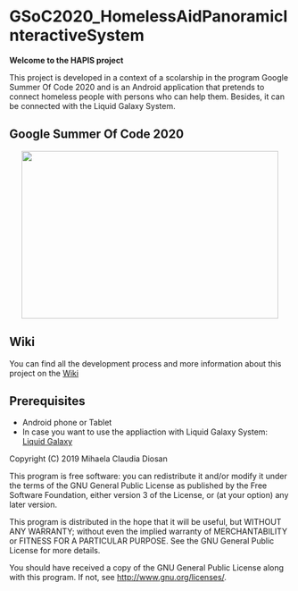 # GSoC2020_HomelessAidPanoramicInteractiveSystem

__Welcome to the HAPIS project__

This project is developed in a context of a scolarship in the program Google Summer Of Code 2020 and is an Android application that pretends
to connect homeless people with persons who can help them. Besides, it can be connected with the Liquid Galaxy System.

 ## __Google Summer Of Code 2020__
 
 <p align="center"> 
 <img width="460" height="300" src="https://jderobot.github.io/assets/images/activities/gsoc-2020.jpg">
</p>

## __Wiki__
 
 You can find all the development process and more information about this project on the [Wiki](https://github.com/LiquidGalaxyLAB/GSoC2020_HomelessAidPanoramicInteractiveSystem/wiki) 
 
## __Prerequisites__
 
 * Android phone or Tablet
 * In case you want to use the appliaction with Liquid Galaxy System:  [Liquid Galaxy](https://github.com/LiquidGalaxyLAB/liquid-galaxy)
 





Copyright (C) 2019 Mihaela Claudia Diosan

This program is free software: you can redistribute it and/or modify it under the terms of the GNU General Public License as published by the Free Software Foundation, either version 3 of the License, or (at your option) any later version.

This program is distributed in the hope that it will be useful, but WITHOUT ANY WARRANTY; without even the implied warranty of MERCHANTABILITY or FITNESS FOR A PARTICULAR PURPOSE. See the GNU General Public License for more details.

You should have received a copy of the GNU General Public License along with this program. If not, see http://www.gnu.org/licenses/.
   


